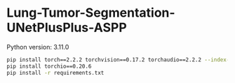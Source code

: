 # Lung-Tumor-Segmentation-UNetPlusPlus-ASPP

Python version: 3.11.0

```bash
pip install torch==2.2.2 torchvision==0.17.2 torchaudio==2.2.2 --index-url https://download.pytorch.org/whl/cu118
pip install torchio==0.20.6
pip install -r requirements.txt
```

